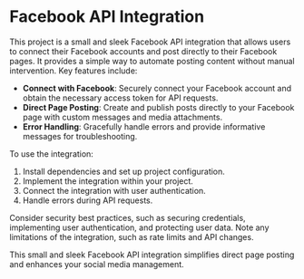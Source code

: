 # Facebook API Integration

This project is a small and sleek Facebook API integration that allows users to connect their Facebook accounts and post directly to their Facebook pages. It provides a simple way to automate posting content without manual intervention. Key features include:

- **Connect with Facebook**: Securely connect your Facebook account and obtain the necessary access token for API requests.
- **Direct Page Posting**: Create and publish posts directly to your Facebook page with custom messages and media attachments.
- **Error Handling**: Gracefully handle errors and provide informative messages for troubleshooting.

To use the integration:

1. Install dependencies and set up project configuration.
2. Implement the integration within your project.
3. Connect the integration with user authentication.
4. Handle errors during API requests.

Consider security best practices, such as securing credentials, implementing user authentication, and protecting user data. Note any limitations of the integration, such as rate limits and API changes.

This small and sleek Facebook API integration simplifies direct page posting and enhances your social media management.
